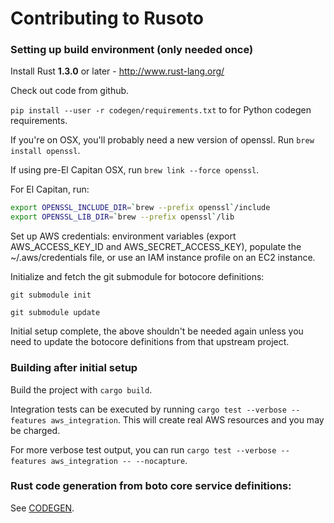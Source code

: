 # Contributing to Rusoto

### Setting up build environment (only needed once)

Install Rust **1.3.0** or later - http://www.rust-lang.org/

Check out code from github.

`pip install --user -r codegen/requirements.txt` to for Python codegen requirements.

If you're on OSX, you'll probably need a new version of openssl.  Run `brew install openssl`.  

If using pre-El Capitan OSX, run `brew link --force openssl`.  

For El Capitan, run:

```bash
export OPENSSL_INCLUDE_DIR=`brew --prefix openssl`/include
export OPENSSL_LIB_DIR=`brew --prefix openssl`/lib
```

Set up AWS credentials: environment variables (export AWS_ACCESS_KEY_ID and
AWS_SECRET_ACCESS_KEY), populate the ~/.aws/credentials file, or use an
IAM instance profile on an EC2 instance.

Initialize and fetch the git submodule for botocore definitions:

`git submodule init`

`git submodule update`

Initial setup complete, the above shouldn't be needed again unless you need to
update the botocore definitions from that upstream project.

### Building after initial setup

Build the project with `cargo build`.

Integration tests can be executed by running `cargo test --verbose --features aws_integration`.
This will create real AWS resources and you may be charged.

For more verbose test output, you can run `cargo test --verbose --features aws_integration -- --nocapture`.

### Rust code generation from boto core service definitions:

See [CODEGEN](codegen/CODEGEN.md).

